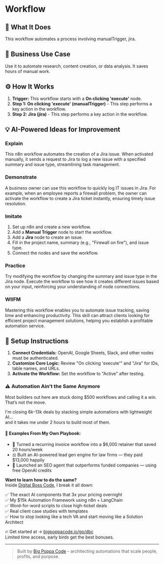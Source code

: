 # Workflow

## 🚀 What It Does
This workflow automates a process involving manualTrigger, jira.

## 💼 Business Use Case
Use it to automate research, content creation, or data analysis. It saves hours of manual work.

## ⚙️ How It Works
1.  **Trigger:** This workflow starts with a **On clicking 'execute'** node.
2. **Step 1: On clicking 'execute' (manualTrigger)** - This step performs a key action in the workflow.
3. **Step 2: Jira (jira)** - This step performs a key action in the workflow.

## 💡 AI-Powered Ideas for Improvement
### Explain
This n8n workflow automates the creation of a Jira issue. When activated manually, it sends a request to Jira to log a new issue with a specified summary and issue type, streamlining task management.

### Demonstrate
A business owner can use this workflow to quickly log IT issues in Jira. For example, when an employee reports a firewall problem, the owner can activate the workflow to create a Jira ticket instantly, ensuring timely issue resolution.

### Imitate
1. Set up n8n and create a new workflow.
2. Add a **Manual Trigger** node to start the workflow.
3. Add a **Jira** node to create an issue.
4. Fill in the project name, summary (e.g., "Firewall on fire"), and issue type.
5. Connect the nodes and save the workflow.

### Practice
Try modifying the workflow by changing the summary and issue type in the Jira node. Execute the workflow to see how it creates different issues based on your input, reinforcing your understanding of node connections.

### WIIFM
Mastering this workflow enables you to automate issue tracking, saving time and enhancing productivity. This skill can attract clients looking for efficient project management solutions, helping you establish a profitable automation service.

## 🔧 Setup Instructions
1. **Connect Credentials:** OpenAI, Google Sheets, Slack, and other nodes must be authenticated.
2. **Customize Core Logic:** Review "On clicking 'execute'" and "Jira" for IDs, table names, and URLs.
3. **Activate the Workflow:** Set the workflow to "Active" after testing.

### ⚠️ Automation Ain’t the Same Anymore

Most builders out here are stuck doing $500 workflows and calling it a win.  
That’s not the move.  

I'm closing $6k–$13k deals by stacking simple automations with lightweight AI...  
and it takes me under 2 hours to build most of them.

#### 🧠 Examples From My Own Playbook:
- 🔁 Turned a recurring invoice workflow into a $6,000 retainer that saved 20 hours/week  
- ⚖️ Built an AI-powered lead gen engine for law firms — they paid $13,000 happily  
- 🚀 Launched an SEO agent that outperforms funded companies — using free OpenAI credits  

**Want to learn how to do the same?**  
Inside [Digital Boss Code](https://bigpoppacode.io/go/dbc), I break it all down:

✅ The exact AI components that 3x your pricing overnight  
✅ My $15k Automation Framework using n8n + LangChain  
✅ Word-for-word scripts to close high-ticket deals  
✅ Real client case studies with templates  
✅ How to stop looking like a tech VA and start moving like a Solution Architect  

🔥 Get started at → [bigpoppacode.io/go/dbc](https://bigpoppacode.io/go/dbc)  
Limited time access, early birds get the best bonuses.

---
> Built by [Big Poppa Code](https://bigpoppacode.io) – architecting automations that scale people, profits, and purpose.

